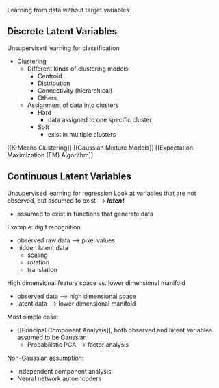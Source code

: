Learning from data without target variables

## Discrete Latent Variables

Unsupervised learning for classification
- Clustering
	- Different kinds of clustering models
		- Centroid
		- Distribution
		- Connectivity (hierarchical)
		- Others
	- Assignment of data into clusters
		- Hard
			- data assigned to one specific cluster
		- Soft
			- exist in multiple clusters

[[K-Means Clustering]]
[[Gaussian Mixture Models]]
[[Expectation Maximization (EM) Algorithm]]

## Continuous Latent Variables
Unsupervised learning for regression
Look at variables that are not observed, but assumed to exist --> ***latent***
- assumed to exist in functions that generate data

Example: digit recognition
- observed raw data --> pixel values
- hidden latent data
	- scaling
	- rotation
	- translation

High dimensional feature space vs. lower dimensional manifold
- observed data --> high dimensional space
- latent data --> lower dimensional manifold

Most simple case:
- [[Principal Component Analysis]], both observed and latent variables assumed to be Gaussian
	- Probabilistic PCA --> factor analysis

Non-Gaussian assumption:
- Independent component analysis
- Neural network autoencoders


